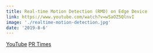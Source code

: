 ```yaml
---
title: Real-time Motion Detection (RMD) on Edge Device
link: https://www.youtube.com/watch?v=wSaOZ5QlnvI
image: './realtime-motion-detection.jpg'
date: '2019-8-6'
---
```


[YouTube](https://www.youtube.com/watch?v=wSaOZ5QlnvI)
[PR Times](https://prtimes.jp/main/html/rd/p/000000009.000039630.html)

